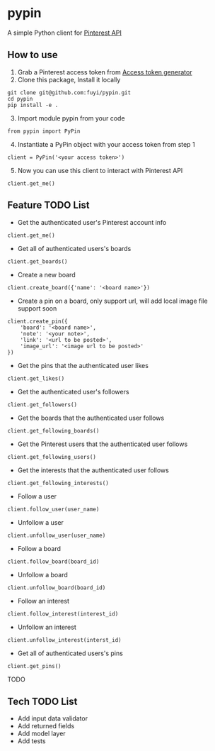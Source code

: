 # pypin
A simple Python client for <a href="https://developers.pinterest.com/docs/api/overview/" target="_blank">Pinterest API</a>

## How to use

1. Grab a Pinterest access token from [Access token generator](https://developers.pinterest.com/tools/access_token/)
2. Clone this package, Install it locally
```
git clone git@github.com:fuyi/pypin.git
cd pypin
pip install -e .
```
3. Import module pypin from your code
```
from pypin import PyPin
```

4. Instantiate a PyPin object with your access token from step 1
```
client = PyPin('<your access token>')
```

5. Now you can use this client to interact with Pinterest API
```
client.get_me()
```

## Feature TODO List

* Get the authenticated user's Pinterest account info

```
client.get_me()
```

* Get all of authenticated users's boards

```
client.get_boards()
```

* Create a new board

```
client.create_board({'name': '<board name>'})
```

* Create a pin on a board, only support url, will add local image file support soon

```
client.create_pin({
    'board': '<board name>',
    'note': '<your note>',
    'link': '<url to be posted>',
    'image_url': '<image url to be posted>'
})
```

* Get the pins that the authenticated user likes

```
client.get_likes()
```

* Get the authenticated user's followers

```
client.get_followers()
```

* Get the boards that the authenticated user follows

```
client.get_following_boards()
```

* Get the Pinterest users that the authenticated user follows

```
client.get_following_users()
```

* Get the interests that the authenticated user follows

```
client.get_following_interests()
```

* Follow a user

```
client.follow_user(user_name)
```

* Unfollow a user

```
client.unfollow_user(user_name)
```

* Follow a board


```
client.follow_board(board_id)
```

* Unfollow a board

```
client.unfollow_board(board_id)
```

* Follow an interest

```
client.follow_interest(interest_id)
```

* Unfollow an interest

```
client.unfollow_interest(interst_id)
```

* Get all of authenticated users's pins

```
client.get_pins()
```

TODO

## Tech TODO List

* Add input data validator
* Add returned fields
* Add model layer
* Add tests
